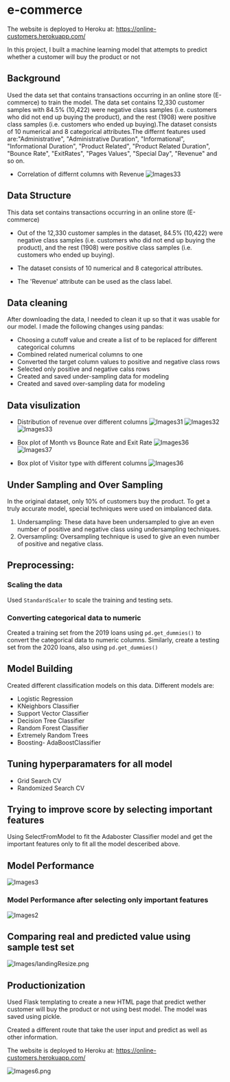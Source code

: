 # e-commerce
The website is deployed to Heroku at: https://online-customers.herokuapp.com/


In this project, I built a machine learning model that attempts to predict whether a customer will buy the product or not


## Background
Used the data set that contains transactions occurring in an online store (E-commerce) to train the model. The data set contains 12,330 customer samples with 84.5% (10,422) were negative class samples (i.e. customers who did not end up buying the product), and the rest (1908) were positive class samples (i.e. customers who ended up buying).The dataset consists of 10 numerical and 8 categorical attributes.The differnt features used are:"Administrative", "Administrative Duration", "Informational", "Informational Duration", "Product Related", "Product Related Duration", "Bounce Rate", "ExitRates", "Pages Values", "Special Day", "Revenue" and so on.
* Correlation of differnt columns with Revenue
![Images33](Images/fig0.png)
## Data Structure
 This data set contains transactions occurring in an online store (E-commerce)

- Out of the 12,330 customer samples in the dataset, 84.5% (10,422) were negative class samples (i.e. customers who did not end up buying the product), and the rest (1908) were positive class samples (i.e. customers who ended up buying).

- The dataset consists of 10 numerical and 8 categorical attributes.

- The 'Revenue' attribute can be used as the class label.

## Data cleaning
After downloading the data, I needed to clean it up so that it was usable for our model. I made the following changes using pandas:

* Choosing a cutoff value and create a list of to be replaced for different categorical columns
* Combined related numerical columns to one
* Converted the target column values to positive and negative class rows
* Selected only positive and negative calss rows
* Created  and saved under-sampling data for modeling
* Created  and saved over-sampling data for modeling

## Data visulization
* Distribution of revenue over different columns
![Images31](Images/fig1.png)
![Images32](Images/fig2.png)
![Images33](Images/fig3.png)

* Box plot of Month vs Bounce Rate and Exit Rate
![Images36](Images/fig4.png)
![Images37](Images/fig5.png)

* Box plot of Visitor type with different columns
![Images36](Images/fig6.png)


## Under Sampling and Over Sampling
In the original dataset, only 10% of customers buy the product. To get a truly accurate model, special techniques were used on imbalanced data.
1. Undersampling: These data have been undersampled to give an even number of positive and negative class using undersampling techniques.
2. Oversampling: Oversampling technique is used to give an even number of positive and negative class.  

## Preprocessing: 
### Scaling the data
Used `StandardScaler` to scale the training and testing sets. 
### Converting categorical data to numeric
Created a training set from the 2019 loans using `pd.get_dummies()` to convert the categorical data to numeric columns. Similarly, create a testing set from the 2020 loans, also using `pd.get_dummies()`

## Model Building
Created different classification models on this data. Different models are:
* Logistic Regression
* KNeighbors Classifier
* Support Vector Classifier
* Decision Tree Classifier
* Random Forest Classifier
* Extremely Random Trees
* Boosting- AdaBoostClassifier

## Tuning hyperparamaters for all model
* Grid Search CV
* Randomized Search CV

## Trying to improve score by selecting important features 
Using SelectFromModel to fit the Adaboster Classifier model and get the important features only to fit all the model desceribed above.

## Model Performance

![Images3](Images/per1.png)

### Model Performance after selecting only important features

![Images2](Images/per2.png)

## Comparing real and predicted value using sample test set
![Images/landingResize.png](Images/comp.png)

## Productionization
Used Flask templating to create a new HTML page that predict wether customer will buy the product or not using  best model. The model was saved using pickle.

Created a different route that take the user input and predict as well as other information.

The website is deployed to Heroku at: https://online-customers.herokuapp.com/


![Images6.png](Images/heroku.png)